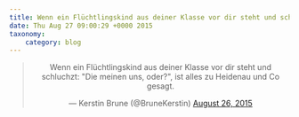 ```yaml
---
title: Wenn ein Flüchtlingskind aus deiner Klasse vor dir steht und schluchzt: "Die meinen uns, oder?", ist alles zu Heidenau und Co gesagt.
date: Thu Aug 27 09:00:29 +0000 2015
taxonomy:
    category: blog
---
```

<blockquote class="twitter-tweet" align="center" width="350"><p lang="de" dir="ltr">Wenn ein Flüchtlingskind aus deiner Klasse vor dir steht und schluchzt: &quot;Die meinen uns, oder?&quot;, ist alles zu Heidenau und Co gesagt.</p>&mdash; Kerstin Brune (@BruneKerstin) <a href="https://twitter.com/BruneKerstin/status/636493833610637312">August 26, 2015</a></blockquote>
